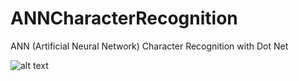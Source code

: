 # ANNCharacterRecognition
ANN (Artificial Neural Network) Character Recognition with Dot Net

![alt text](http://i.imgur.com/VdH3Dfn.png)
